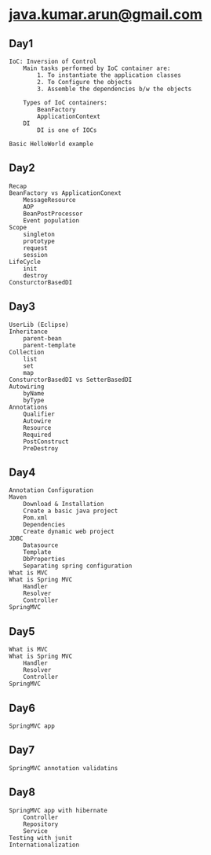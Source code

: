 # java.kumar.arun@gmail.com

## Day1

	IoC: Inversion of Control
		Main tasks performed by IoC container are:
			1. To instantiate the application classes
			2. To Configure the objects
			3. Assemble the dependencies b/w the objects

		Types of IoC containers: 
			BeanFactory
			ApplicationContext	
		DI
			DI is one of IOCs	
			
	Basic HelloWorld example

## Day2

	Recap
	BeanFactory vs ApplicationConext
		MessageResource
		AOP
		BeanPostProcessor
		Event population
	Scope
		singleton
		prototype
		request
		session
	LifeCycle
		init
		destroy
	ConsturctorBasedDI
	
## Day3

	UserLib (Eclipse)
	Inheritance
		parent-bean
		parent-template
	Collection
		list
		set
		map
	ConsturctorBasedDI vs SetterBasedDI
	Autowiring
		byName
		byType
	Annotations
		Qualifier
		Autowire
		Resource
		Required
		PostConstruct
		PreDestroy

## Day4
	Annotation Configuration
	Maven
		Download & Installation
		Create a basic java project
		Pom.xml
		Dependencies
		Create dynamic web project
	JDBC
		Datasource
		Template
		DbProperties
		Separating spring configuration	
	What is MVC
	What is Spring MVC
		Handler
		Resolver
		Controller		
	SpringMVC

## Day5
	What is MVC
	What is Spring MVC
		Handler
		Resolver
		Controller		
	SpringMVC

## Day6
	SpringMVC app
	
## Day7
	SpringMVC annotation validatins
	
## Day8
	SpringMVC app with hibernate
		Controller
		Repository
		Service
	Testing with junit
	Internationalization 

	
	